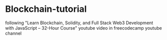 # Blockchain-tutorial
following "Learn Blockchain, Solidity, and Full Stack Web3 Development with JavaScript – 32-Hour Course" youtube video in freecodecamp youtube channel
